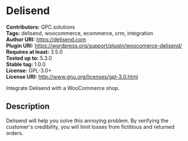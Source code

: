 # Delisend #
**Contributors:**       GPC.solutions  
**Tags:**               delisend, woocommerce, ecommerce, crm, integration  
**Author URI:**         https://delisend.com  
**Plugin URI:**         https://wordpress.org/support/plugin/woocomerce-delisend/  
**Requires at least:**  3.5.0  
**Tested up to:**       5.3.0  
**Stable tag:**         1.0.0  
**License:**            GPL-3.0+  
**License URI:**        http://www.gnu.org/licenses/gpl-3.0.html

Integrate Delisend with a WooCommerce shop.

## Description ##
Delisend will help you solve this annoying problem. By verifying the customer's credibility, you will limit losses from fictitious and returned orders.
